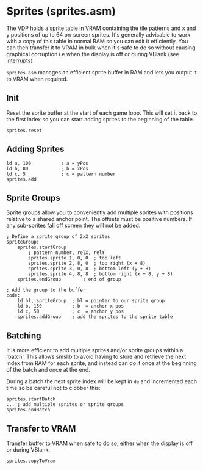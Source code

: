 # Sprites (sprites.asm)

The VDP holds a sprite table in VRAM containing the tile patterns and x and y positions of up to 64 on-screen sprites. It's generally advisable to work with a copy of this table in normal RAM so you can edit it efficiently. You can then transfer it to VRAM in bulk when it's safe to do so without causing graphical corruption i.e when the display is off or during VBlank (see [interrupts](./interrupts.md))

`sprites.asm` manages an efficient sprite buffer in RAM and lets you output it to VRAM when required.

## Init

Reset the sprite buffer at the start of each game loop. This will set it back to the first index so you can start adding sprites to the beginning of the table.

```
sprites.reset
```

## Adding Sprites

```
ld a, 100           ; a = yPos
ld b, 80            ; b = xPos
ld c, 5             ; c = pattern number
sprites.add
```

## Sprite Groups

Sprite groups allow you to conveniently add multiple sprites with positions relative to a shared anchor point. The offsets must be positive numbers. If any sub-sprites fall off screen they will not be added:

```
; Define a sprite group of 2x2 sprites
spriteGroup:
    sprites.startGroup
        ; pattern number, relX, relY
        sprites.sprite 1, 0, 0  ; top left
        sprites.sprite 2, 8, 0  ; top right (x + 8)
        sprites.sprite 3, 0, 8  ; bottom left (y + 8)
        sprites.sprite 4, 8, 8  ; bottom right (x + 8, y + 8)
    sprites.endGroup        ; end of group

; Add the group to the buffer
code:
    ld hl, spriteGroup  ; hl = pointer to our sprite group
    ld b, 150           ; b  = anchor x pos
    ld c, 50            ; c  = anchor y pos
    sprites.addGroup    ; add the sprites to the sprite table
```

## Batching

It is more efficient to add multiple sprites and/or sprite groups within a 'batch'. This allows smslib to avoid having to store and retrieve the next index from RAM for each sprite, and instead can do it once at the beginning of the batch and once at the end.

During a batch the next sprite index will be kept in `de` and incremented each time so be careful not to clobber this:

```
sprites.startBatch
... ; add multiple sprites or sprite groups
sprites.endBatch
```

## Transfer to VRAM

Transfer buffer to VRAM when safe to do so, either when the display is off or during VBlank:

```
sprites.copyToVram
```
